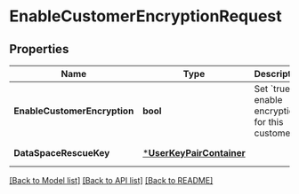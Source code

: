 # EnableCustomerEncryptionRequest

## Properties
Name | Type | Description | Notes
------------ | ------------- | ------------- | -------------
**EnableCustomerEncryption** | **bool** | Set &#x60;true&#x60; to enable encryption for this customer | [default to null]
**DataSpaceRescueKey** | [***UserKeyPairContainer**](UserKeyPairContainer.md) |  | [default to null]

[[Back to Model list]](../README.md#documentation-for-models) [[Back to API list]](../README.md#documentation-for-api-endpoints) [[Back to README]](../README.md)

